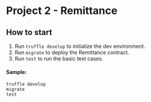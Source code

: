 # Project 2 - Remittance
## How to start
1. Run `truffle develop` to initialize the dev environment.
2. Run `migrate` to deploy the Remittance contract.
3. Run `test` to run the basic test cases.

#### Sample:
```
truffle develop
migrate
test
```
